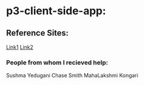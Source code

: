 # p3-client-side-app:
 ## Reference Sites:
 [Link1](https://qunitjs.com)
 [Link2](https://www.w3schools.com/js/js_ajax_intro.asp)

 ### People from whom I recieved help:
 Sushma Yedugani
 Chase Smith
 MahaLakshmi Kongari

 